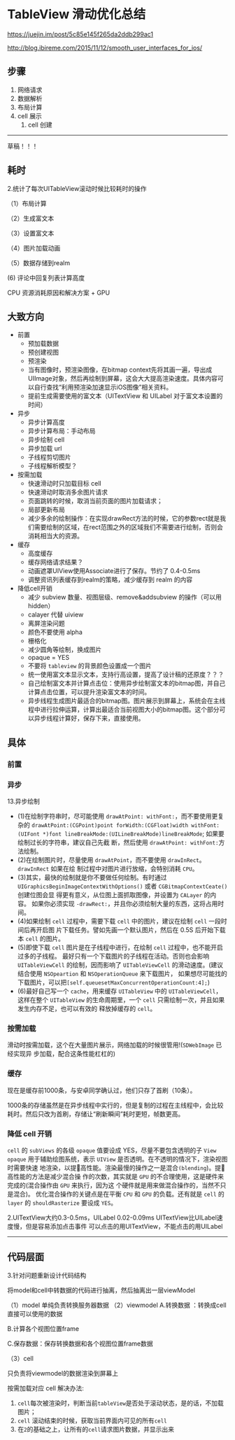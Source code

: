 # TableView 滑动优化总结



https://juejin.im/post/5c85e145f265da2ddb299ac1

http://blog.ibireme.com/2015/11/12/smooth_user_interfaces_for_ios/



## 步骤

1. 网络请求
2. 数据解析
3. 布局计算
4. cell 展示
   1. cell 创建









---



草稿！！！



## 耗时

2.统计了每次UITableView滚动时候比较耗时的操作

（1）布局计算

（2）生成富文本

（3）设置富文本

（4）图片加载动画

（5）数据存储到realm

   (6)  评论中回复列表计算高度



CPU 资源消耗原因和解决方案 + GPU



## 大致方向

- 前置
  - 预加载数据
  - 预创建视图
  - 预渲染
  - 当有图像时，预渲染图像，在bitmap context先将其画一遍，导出成UIImage对象，然后再绘制到屏幕，这会大大提高渲染速度。具体内容可以自行查找“利用预渲染加速显示iOS图像”相关资料。
  - 提前生成需要使用的富文本（UITextView 和 UILabel 对于富文本设置的时间）
- 异步
  - 异步计算高度
  - 异步计算布局：手动布局
  - 异步绘制 cell
  - 异步加载 url
  - 子线程剪切图片
  - 子线程解析模型？
- 按需加载
  - 快速滑动时只加载目标 cell
  - 快速滑动时取消多余图片请求
  - 页面跳转的时候，取消当前页面的图片加载请求；
  - 局部更新布局
  - 减少多余的绘制操作：在实现drawRect方法的时候，它的参数rect就是我们需要绘制的区域，在rect范围之外的区域我们不需要进行绘制，否则会消耗相当大的资源。
- 缓存
  - 高度缓存
  - 缓存网络请求结果？
  - 动画遮罩UIView使用Associate进行了保存。节约了 0.4-0.5ms
  - 调整资讯列表缓存到realm的策略，减少缓存到 realm 的内容
- 降低cell开销
  - 减少 subview 数量、视图层级、remove&addsubview 的操作（可以用 hidden）
  - calayer 代替 uiview
  - 离屏渲染问题
  - 颜色不要使用 alpha
  - 栅格化
  - 减少圆角等绘制，换成图片
  - opaque = YES
  - 不要将 `tableview` 的背景颜色设置成一个图片
  - 统一使用富文本显示文本，支持行高设置，提高了设计稿的还原度？？？
  - 自己绘制富文本并计算点击位：使用异步绘制富文本的bitmap图，并自己计算点击位置，可以提升渲染富文本的时间。
  - 异步线程生成图片最适合的bitmap图。图片展示到屏幕上，系统会在主线程中进行拉伸运算，计算出最适合当前视图大小的bitmap图。这个部分可以异步线程计算好，保存下来，直接使用。



## 具体



### 前置



### 异步



13.异步绘制

- (1)在绘制字符串时，尽可能使用 `drawAtPoint: withFont:`，而不要使用更复杂的 `drawAtPoint:(CGPoint)point forWidth:(CGFloat)width withFont:(UIFont *)font lineBreakMode:(UILineBreakMode)lineBreakMode`; 如果要绘制过长的字符串，建议自己先截 断，然后使用 `drawAtPoint: withFont:`方法绘制。
- (2)在绘制图片时，尽量使用 `drawAtPoint`，而不要使用 `drawInRect`。`drawInRect` 如果在绘 制过程中对图片进行放缩，会特别消耗 `CPU`。
- (3)其实，最快的绘制就是你不要做任何绘制。有时通过 `UIGraphicsBeginImageContextWithOptions()` 或者 `CGBitmapContextCeate()` 创建位图会显 得更有意义，从位图上面抓取图像，并设置为 `CALayer` 的内容。 如果你必须实现 `-drawRect:`，并且你必须绘制大量的东西，这将占用时间。
- (4)如果绘制 `cell` 过程中，需要下载 `cell` 中的图片，建议在绘制 `cell` 一段时间后再开启图 片下载任务。譬如先画一个默认图片，然后在 0.5S 后开始下载本 `cell` 的图片。
- (5)即使下载 `cell` 图片是在子线程中进行，在绘制 `cell` 过程中，也不能开启过多的子线程。 最好只有一个下载图片的子线程在活动。否则也会影响 `UITableViewCell` 的绘制，因而影响了 `UITableViewCell` 的滑动速度。(建议结合使用 `NSOpeartion` 和 `NSOperationQueue` 来下载图片， 如果想尽可能找的下载图片，可以把`[self.queuesetMaxConcurrentOperationCount:4];`)
- (6)最好自己写一个 `cache`，用来缓存 `UITableView` 中的 `UITableViewCell`，这样在整个 `UITableView` 的生命周期里，一个 `cell` 只需绘制一次，并且如果发生内存不足，也可以有效的 释放掉缓存的 `cell`。



### 按需加载

滑动时按需加载，这个在大量图片展示，网络加载的时候很管用!(`SDWebImage` 已经实现异 步加载，配合这条性能杠杠的)



### 缓存

现在是缓存前1000条，与安卓同学确认过，他们只存了首刷（10条）。

1000条的存储虽然是在异步线程中实行的，但是复制的过程在主线程中，会比较耗时。然后只改为首刷，存储让“刷新瞬间”耗时更短，帧数更高。



### 降低 cell 开销

`cell` 的 `subViews` 的各级 `opaque` 值要设成 YES，尽量不要包含透明的子 `View` `opaque` 用于辅助绘图系统，表示 `UIView` 是否透明。在不透明的情况下，渲染视图时需要快速 地渲染，以提􏰀高性能。渲染最慢的操作之一是混合`(blending`)。提􏰀高性能的方法是减少混合操 作的次数，其实就是 `GPU` 的不合理使用，这是硬件来完成的(混合操作由 `GPU` 来执行，因为这 个硬件就是用来做混合操作的，当然不只是混合)。 优化混合操作的关键点是在平衡 `CPU` 和 `GPU` 的负载。还有就是 `cell` 的 `layer` 的 `shouldRasterize` 要设成 `YES`。



2.UITextView大约0.3-0.5ms，UILabel 0.02-0.09ms
UITextView比UILabel速度慢，但是容易添加点击事件
可以点击的用UITextView，不能点击的用UILabel





---



## 代码层面

3.针对问题重新设计代码结构

将model和cell中转数据的代码进行抽离，然后抽离出一层viewModel

（1）model
单纯负责转换服务器数据
（2）viewmodel
A.转换数据 ：转换成cell直接可以使用的数据

B.计算各个视图位置frame

C.保存数据：保存转换数据和各个视图位置frame数据

（3）cell

只负责将viewmodel的数据渲染到屏幕上





按需加载对应 cell 解决办法:

1. `cell`每次被渲染时，判断当前`tableView`是否处于滚动状态，是的话，不加载图片；
2. `cell` 滚动结束的时候，获取当前界面内可见的所有`cell`
3. 在`2`的基础之上，让所有的`cell`请求图片数据，并显示出来